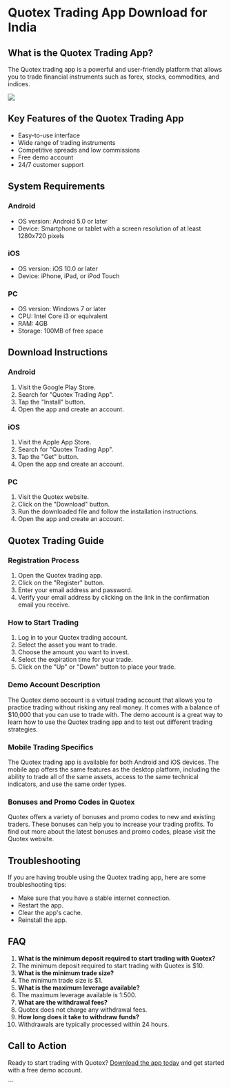 # Quotex Trading App Download for India

## What is the Quotex Trading App?

The Quotex trading app is a powerful and user-friendly platform that
allows you to trade financial instruments such as forex, stocks,
commodities, and indices.

[![](https://static.quotex.io/files/1_en/300_250.jpg)](https://traff.sbs/brokerqxsignupf)

## Key Features of the Quotex Trading App

-   Easy-to-use interface
-   Wide range of trading instruments
-   Competitive spreads and low commissions
-   Free demo account
-   24/7 customer support

## System Requirements

### Android

-   OS version: Android 5.0 or later
-   Device: Smartphone or tablet with a screen resolution of at least
    1280x720 pixels

### iOS

-   OS version: iOS 10.0 or later
-   Device: iPhone, iPad, or iPod Touch

### PC

-   OS version: Windows 7 or later
-   CPU: Intel Core i3 or equivalent
-   RAM: 4GB
-   Storage: 100MB of free space

## Download Instructions

### Android

1.  Visit the Google Play Store.
2.  Search for "Quotex Trading App".
3.  Tap the "Install" button.
4.  Open the app and create an account.

### iOS

1.  Visit the Apple App Store.
2.  Search for "Quotex Trading App".
3.  Tap the "Get" button.
4.  Open the app and create an account.

### PC

1.  Visit the Quotex website.
2.  Click on the "Download" button.
3.  Run the downloaded file and follow the installation instructions.
4.  Open the app and create an account.

## Quotex Trading Guide

### Registration Process

1.  Open the Quotex trading app.
2.  Click on the "Register" button.
3.  Enter your email address and password.
4.  Verify your email address by clicking on the link in the
    confirmation email you receive.

### How to Start Trading

1.  Log in to your Quotex trading account.
2.  Select the asset you want to trade.
3.  Choose the amount you want to invest.
4.  Select the expiration time for your trade.
5.  Click on the "Up" or "Down" button to place your trade.

### Demo Account Description

The Quotex demo account is a virtual trading account that allows you to
practice trading without risking any real money. It comes with a balance
of \$10,000 that you can use to trade with. The demo account is a great
way to learn how to use the Quotex trading app and to test out different
trading strategies.

### Mobile Trading Specifics

The Quotex trading app is available for both Android and iOS devices.
The mobile app offers the same features as the desktop platform,
including the ability to trade all of the same assets, access to the
same technical indicators, and use the same order types.

### Bonuses and Promo Codes in Quotex

Quotex offers a variety of bonuses and promo codes to new and existing
traders. These bonuses can help you to increase your trading profits. To
find out more about the latest bonuses and promo codes, please visit the
Quotex website.

## Troubleshooting

If you are having trouble using the Quotex trading app, here are some
troubleshooting tips:

-   Make sure that you have a stable internet connection.
-   Restart the app.
-   Clear the app\'s cache.
-   Reinstall the app.

## FAQ

1.  **What is the minimum deposit required to start trading with
    Quotex?**
2.  The minimum deposit required to start trading with Quotex is \$10.
3.  **What is the minimum trade size?**
4.  The minimum trade size is \$1.
5.  **What is the maximum leverage available?**
6.  The maximum leverage available is 1:500.
7.  **What are the withdrawal fees?**
8.  Quotex does not charge any withdrawal fees.
9.  **How long does it take to withdraw funds?**
10. Withdrawals are typically processed within 24 hours.

## Call to Action

Ready to start trading with Quotex? [Download the app
today](\%22https://traff.sbs/quotexonelink\%22) and get started with a
free demo account.

\`\`\`

